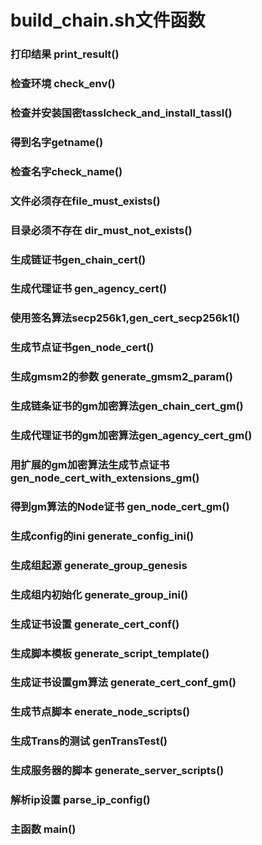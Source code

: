 # build_chain.sh文件函数

### 打印结果 print_result()
### 检查环境 check_env()
### 检查并安装国密tasslcheck_and_install_tassl()
### 得到名字getname()
### 检查名字check_name()
### 文件必须存在file_must_exists()

### 目录必须不存在 dir_must_not_exists()
### 生成链证书gen_chain_cert()
### 生成代理证书 gen_agency_cert()
### 使用签名算法secp256k1,gen_cert_secp256k1()
### 生成节点证书gen_node_cert() 
### 生成gmsm2的参数 generate_gmsm2_param()
### 生成链条证书的gm加密算法gen_chain_cert_gm() 
### 生成代理证书的gm加密算法gen_agency_cert_gm() 

### 用扩展的gm加密算法生成节点证书gen_node_cert_with_extensions_gm() 

### 得到gm算法的Node证书 gen_node_cert_gm()

### 生成config的ini generate_config_ini()

### 生成组起源 generate_group_genesis

###  生成组内初始化 generate_group_ini()


### 生成证书设置 generate_cert_conf()

### 生成脚本模板 generate_script_template()

### 生成证书设置gm算法 generate_cert_conf_gm()

### 生成节点脚本 enerate_node_scripts()

### 生成Trans的测试 genTransTest()

### 生成服务器的脚本 generate_server_scripts()

### 解析ip设置 parse_ip_config()

### 主函数 main()